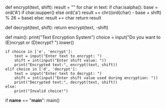def encrypt(text, shift):
    result = ""
    for char in text:
        if char.isalpha():
            base = ord('A') if char.isupper() else ord('a')
            result += chr((ord(char) - base + shift) % 26 + base)
        else:
            result += char
    return result

def decrypt(text, shift):
    return encrypt(text, -shift)


def main():
    print("Text Encryption System")
    choice = input("Do you want to (E)ncrypt or (D)ecrypt? ").lower()

    if choice in ['e', 'encrypt']:
        text = input("Enter text to encrypt: ")
        shift = int(input("Enter shift value: "))
        print("Encrypted text:", encrypt(text, shift))
    elif choice in ['d', 'decrypt']:
        text = input("Enter text to decrypt: ")
        shift = int(input("Enter shift value used during encryption: "))
        print("Decrypted text:", decrypt(text, shift))
    else:
        print("Invalid choice!")

if __name__ == "__main__":
    main()
